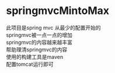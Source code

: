 # springmvcMintoMax
此项目是spring mvc 从最少的配置开始的<br/>
springmvc被一点一点的增加<br/>
springmvc的内容越来越丰富<br/>
帮助理清springmvc的内容<br/>
使用的构建工具是maven<br/>
配置tomcat运行即可<br/>
